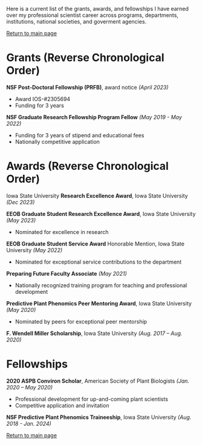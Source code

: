 Here is a current list of the grants, awards, and fellowships I have earned over my professional scientist career across programs, departments, institutions, national societies, and goverment agencies. 

[Return to main page](README.md)

# Grants (Reverse Chronological Order)

**NSF Post-Doctoral Fellowship (PRFB)**, award notice _(April 2023)_
* Award IOS-#2305694
* Funding for 3 years 

**NSF Graduate Research Fellowship Program Fellow** _(May 2019 - May 2022)_ 
* Funding for 3 years of stipend and educational fees
* Nationally competitive application

# Awards (Reverse Chronological Order)

Iowa State University **Research Excellence Award**, Iowa State University _(Dec 2023)_

**EEOB Graduate Student Research Excellence Award**, Iowa State University _(May 2023)_ 
* Nominated for excellence in research

**EEOB Graduate Student Service Award** Honorable Mention, Iowa State University _(May 2022)_
* Nominated for exceptional service contributions to the department

**Preparing Future Faculty Associate** _(May 2021)_
* Nationally recognized training program for teaching and professional development

**Predictive Plant Phenomics Peer Mentoring Award**, Iowa State University _(May 2020)_ 
* Nominated by peers for exceptional peer mentorship 

**F. Wendell Miller Scholarship**, Iowa State University _(Aug. 2017 – Aug. 2020)_ 

# Fellowships

**2020 ASPB Conviron Scholar**, American Society of Plant Biologists _(Jan. 2020 – May 2020)_ 
* Professional development for up-and-coming plant scientists
* Competitive application and invitation

**NSF Predictive Plant Phenomics Traineeship**, Iowa State University _(Aug. 2018 - Jan. 2024)_

[Return to main page](README.md)

